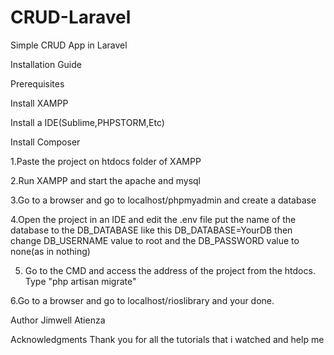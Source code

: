 # CRUD-Laravel
Simple CRUD App in Laravel

Installation Guide

Prerequisites 

Install XAMPP 

Install a IDE(Sublime,PHPSTORM,Etc) 

Install Composer

1.Paste the project on htdocs folder of XAMPP 

2.Run XAMPP and start the apache and mysql 

3.Go to a browser and go to localhost/phpmyadmin and create a database 

4.Open the project in an IDE and edit the .env file put the name of the database to the DB_DATABASE like this DB_DATABASE=YourDB then change DB_USERNAME value to root and the DB_PASSWORD value to none(as in nothing)

5. Go to the CMD and access the address of the project from the htdocs. Type "php artisan migrate" 

6.Go to a browser and go to localhost/rioslibrary and your done.

Author Jimwell Atienza

Acknowledgments Thank you for all the tutorials that i watched and help me
